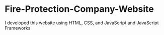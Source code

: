 # Fire-Protection-Company-Website
I developed this website using HTML, CSS, and JavaScript and JavaScript Frameworks
